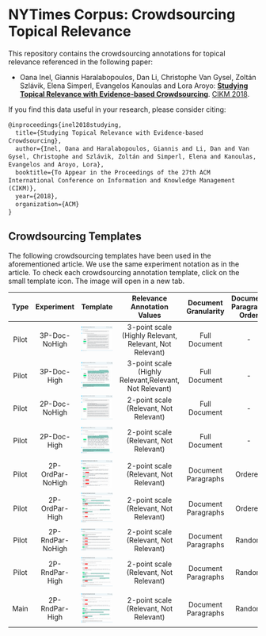 # NYTimes Corpus: Crowdsourcing Topical Relevance

This repository contains the crowdsourcing annotations for topical relevance referenced in the following paper:

* Oana Inel, Giannis Haralabopoulos, Dan Li, Christophe Van Gysel, Zoltán Szlávik, Elena Simperl, Evangelos Kanoulas and Lora Aroyo: **[Studying Topical Relevance with Evidence-based Crowdsourcing](https:...)**. [CIKM 2018](http://www.cikm2018.units.it).


If you find this data useful in your research, please consider citing:

```
@inproceedings{inel2018studying,
  title={Studying Topical Relevance with Evidence-based Crowdsourcing},
  author={Inel, Oana and Haralabopoulos, Giannis and Li, Dan and Van Gysel, Christophe and Szlávik, Zoltán and Simperl, Elena and Kanoulas, Evangelos and Aroyo, Lora},
  booktitle={To Appear in the Proceedings of the 27th ACM International Conference on Information and Knowledge Management (CIKM)},
  year={2018},
  organization={ACM}
}
```

## Crowdsourcing Templates
The following crowdsourcing templates have been used in the aforementioned article. We use the same experiment notation as in the article. To check each crowdsourcing annotation template, click on the small template icon. The image will open in a new tab.

| Type| Experiment | Template | Relevance Annotation Values | Document Granularity | Document Paragraph Order | Annotation |                
|:---:|:----------:|:--------:|:---------------------------:|:--------------------:|:------------------------:|:----------:|
| Pilot |   3P-Doc-NoHigh  | <img src="templates/Pilot-3P-Doc-NoHigh.png" alt="Pilot 3P-Doc-NoHigh"/> | 3-point scale (Highly Relevant, Relevant, Not Relevant) |    Full  Document    |             -            |          Relevance Value         |
|Pilot|    3P-Doc-High   | <img src="templates/Pilot-3P-Doc-High.png" alt="Pilot 3P-Doc-High" class="inline"/> |  3-point scale (Highly Relevant,Relevant, Not Relevant) |    Full  Document    |             -            | Relevance Value + Text Highlight |
|Pilot|   2P-Doc-NoHigh | <img src="templates/Pilot-2P-Doc-NoHigh.png" alt="Pilot 2P-Doc-NoHigh" class="inline"/> |         2-point scale  (Relevant, Not Relevant)         |    Full  Document    |             -            |          Relevance Value         |
|Pilot|    2P-Doc-High  | <img src="templates/Pilot-2P-Doc-High.png" alt="Pilot 2P-Doc-High" class="inline"/> |         2-point scale  (Relevant, Not Relevant)         |    Full  Document    |             -            | Relevance Value + Text Highlight |
|Pilot| 2P-OrdPar-NoHigh | <img src="templates/Pilot-2P-OrdPar-NoHigh.png" alt="Pilot 2P-OrdPar-NoHigh" class="inline"/> |         2-point scale  (Relevant, Not Relevant)         |  Document Paragraphs |          Ordered         |          Relevance Value         |
|Pilot|  2P-OrdPar-High | <img src="templates/Pilot-2P-OrdPar-High.png" alt="Pilot 2P-OrdPar-High" class="inline"/> |         2-point scale  (Relevant, Not Relevant)         |  Document Paragraphs |          Ordered         | Relevance Value + Text Highlight |
|Pilot| 2P-RndPar-NoHigh | <img src="templates/Pilot-2P-RndPar-NoHigh.png" alt="Pilot 2P-RndPar-NoHigh" class="inline"/> |         2-point scale  (Relevant, Not Relevant)         |  Document Paragraphs |          Random          |          Relevance Value         |
|Pilot|  2P-RndPar-High | <img src="templates/Pilot-2P-RndPar-High.png" alt="Pilot 2P-RndPar-High" class="inline"/> |         2-point scale  (Relevant, Not Relevant)         |  Document Paragraphs |          Random          | Relevance Value + Text Highlight |
|  Main |  2P-RndPar-High | <img src="templates/Main-2P-RndPar-High.png" alt="Main 2P-RndPar-High" class="inline"/> |         2-point scale  (Relevant, Not Relevant)         |  Document Paragraphs |          Random          | Relevance Value + Text Highlight |
